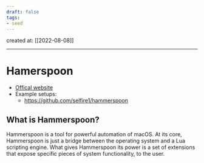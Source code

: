 ```yaml
---
draft: false
tags: 
- seed
---
```

created at: [[2022-08-08]]

---

# Hamerspoon

- [Offical website](https://www.hammerspoon.org/)
- Example setups:
  - https://github.com/selfire1/hammerspoon

## What is Hammerspoon?

Hammerspoon is a tool for powerful automation of macOS. At its core, Hammerspoon is just a bridge between the operating system and a Lua scripting engine. What gives Hammerspoon its power is a set of extensions that expose specific pieces of system functionality, to the user.

